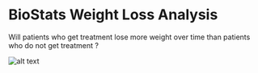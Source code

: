 # BioStats Weight Loss Analysis

Will patients who get treatment lose more weight over time than patients who do not get treatment ?

![alt text](http://url/to/img.png)
